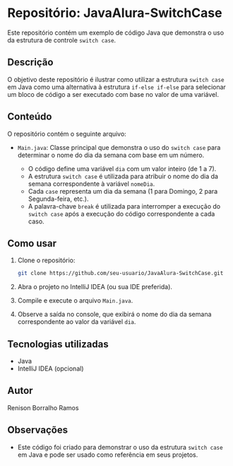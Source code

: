 # Repositório: JavaAlura-SwitchCase

Este repositório contém um exemplo de código Java que demonstra o uso da estrutura de controle `switch case`.

## Descrição

O objetivo deste repositório é ilustrar como utilizar a estrutura `switch case` em Java como uma alternativa à estrutura `if-else if-else` para selecionar um bloco de código a ser executado com base no valor de uma variável.

## Conteúdo

O repositório contém o seguinte arquivo:

*   `Main.java`: Classe principal que demonstra o uso do `switch case` para determinar o nome do dia da semana com base em um número.

    *   O código define uma variável `dia` com um valor inteiro (de 1 a 7).
    *   A estrutura `switch case` é utilizada para atribuir o nome do dia da semana correspondente à variável `nomeDia`.
    *   Cada `case` representa um dia da semana (1 para Domingo, 2 para Segunda-feira, etc.).
    *   A palavra-chave `break` é utilizada para interromper a execução do `switch case` após a execução do código correspondente a cada caso.

## Como usar

1.  Clone o repositório:

    ```bash
    git clone https://github.com/seu-usuario/JavaAlura-SwitchCase.git
    ```

2.  Abra o projeto no IntelliJ IDEA (ou sua IDE preferida).

3.  Compile e execute o arquivo `Main.java`.

4.  Observe a saída no console, que exibirá o nome do dia da semana correspondente ao valor da variável `dia`.


## Tecnologias utilizadas

*   Java
*   IntelliJ IDEA (opcional)

## Autor

Renison Borralho Ramos

## Observações

*   Este código foi criado para demonstrar o uso da estrutura `switch case` em Java e pode ser usado como referência em seus projetos.
